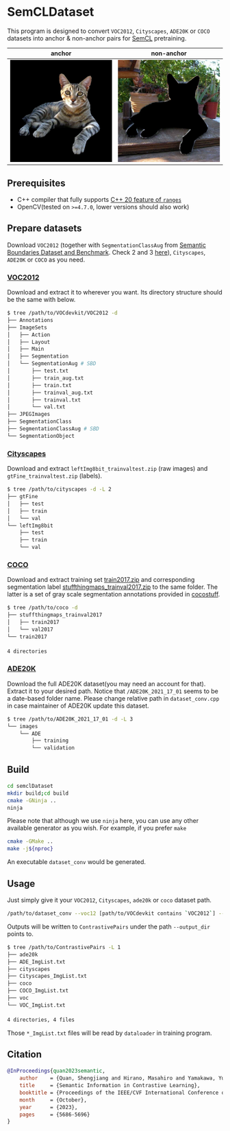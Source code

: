 # SemCLDataset

This program is designed to convert `VOC2012`, `Cityscapes`, `ADE20K` or `COCO` datasets into anchor & non-anchor pairs for [SemCL](https://github.com/sjiang95/semcl) pretraining.

|anchor|non-anchor|
|:-:|:-:|
|![plane](/img4readme/2007_003778_anchor0.jpg)|![non-plane](/img4readme/2007_003778_Nanchor0.jpg)|

## Prerequisites

- C++ compiler that fully supports [C++ 20 feature of `ranges`](https://en.cppreference.com/w/cpp/20)
- OpenCV(tested on `>=4.7.0`, lower versions should also work)

## Prepare datasets

Download `VOC2012` (together with `SegmentationClassAug` from [Semantic Boundaries Dataset and Benchmark](http://home.bharathh.info/pubs/codes/SBD/download.html). Check 2 and 3 [here](https://github.com/kazuto1011/deeplab-pytorch/blob/master/data/datasets/voc12/README.md)), `Cityscapes`, `ADE20K` or `COCO` as you need.

### [VOC2012](http://host.robots.ox.ac.uk/pascal/VOC/voc2012/#devkit)

Download and extract it to wherever you want. Its directory structure should be the same with below.

```bash
$ tree /path/to/VOCdevkit/VOC2012 -d
├── Annotations
├── ImageSets
│   ├── Action
│   ├── Layout
│   ├── Main
│   ├── Segmentation
│   └── SegmentationAug # SBD
│       ├── test.txt
│       ├── train_aug.txt
│       ├── train.txt
│       ├── trainval_aug.txt
│       ├── trainval.txt
│       └── val.txt
├── JPEGImages
├── SegmentationClass
├── SegmentationClassAug # SBD
└── SegmentationObject
```

### [Cityscapes](https://www.cityscapes-dataset.com/downloads/)

Download and extract `leftImg8bit_trainvaltest.zip` (raw images) and `gtFine_trainvaltest.zip` (labels).

```bash
$ tree /path/to/cityscapes -d -L 2
├── gtFine
│   ├── test
│   ├── train
│   └── val
└── leftImg8bit
    ├── test
    ├── train
    └── val
```

### [COCO](https://cocodataset.org/#download)

Download and extract training set [train2017.zip](http://images.cocodataset.org/zips/train2017.zip) and corresponding segmentation label [stuffthingmaps_trainval2017.zip](http://calvin.inf.ed.ac.uk/wp-content/uploads/data/cocostuffdataset/stuffthingmaps_trainval2017.zip) to the same folder. The latter is a set of gray scale segmentation annotations provided in [cocostuff](https://github.com/nightrome/cocostuff#downloads).

```bash
$ tree /path/to/coco -d
├── stuffthingmaps_trainval2017
│   ├── train2017
│   └── val2017
└── train2017

4 directories
```

### [ADE20K](http://groups.csail.mit.edu/vision/datasets/ADE20K/index.html#Download)

Download the full ADE20K dataset(you may need an account for that). Extract it to your desired path. Notice that `/ADE20K_2021_17_01` seems to be a date-based folder name. Please change relative path in `dataset_conv.cpp` in case maintainer of ADE20K update this dataset.

```bash
$ tree /path/to/ADE20K_2021_17_01 -d -L 3
└── images
    └── ADE
        ├── training
        └── validation
```

## Build

```bash
cd semclDataset
mkdir build;cd build
cmake -GNinja ..
ninja
```

Please note that although we use `ninja` here, you can use any other available generator as you wish. For example, if you prefer `make`

```bash
cmake -GMake ..
make -j${nproc}
```

An executable `dataset_conv` would be generated.

## Usage

Just simply give it your `VOC2012`, `Cityscapes`, `ade20k` or `coco` dataset path.

```bash
/path/to/dataset_conv --voc12 [path/to/VOCdevkit contains `VOC2012`] --aug --coco [/path/to/coco] --ade [/path/to/ADE20K_2021_17_01] --city [/path/to/cityscapes contains `gtFine` and `leftImg8bit`] --output_dir [desired output directory (default to current dir)]
```

Outputs will be written to `ContrastivePairs` under the path `--output_dir` points to.

```bash
$ tree /path/to/ContrastivePairs -L 1
├── ade20k
├── ADE_ImgList.txt
├── cityscapes
├── Cityscapes_ImgList.txt
├── coco
├── COCO_ImgList.txt
├── voc
└── VOC_ImgList.txt

4 directories, 4 files
```

Those `*_ImgList.txt` files will be read by `dataloader` in training program.

## Citation

```bibtex
@InProceedings{quan2023semantic,
    author    = {Quan, Shengjiang and Hirano, Masahiro and Yamakawa, Yuji},
    title     = {Semantic Information in Contrastive Learning},
    booktitle = {Proceedings of the IEEE/CVF International Conference on Computer Vision (ICCV)},
    month     = {October},
    year      = {2023},
    pages     = {5686-5696}
}
```
